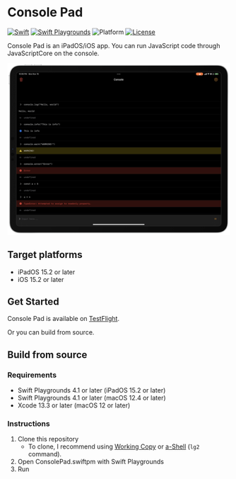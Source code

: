 # Console Pad

[![Swift](https://img.shields.io/badge/Swift-5.6-orange.svg)](https://www.swift.org)
[![Swift Playgrounds](https://img.shields.io/badge/Swift%20Playgrounds-4.1-orange.svg)](https://itunes.apple.com/jp/app/swift-playgrounds/id908519492)
![Platform](https://img.shields.io/badge/platform-ipados%20%7C%20ios-lightgrey.svg)
[![License](https://img.shields.io/github/license/kkk669/ConsolePad.swiftpm.svg)](LICENSE.txt)

Console Pad is an iPadOS/iOS app. You can run JavaScript code through JavaScriptCore on the console.

<img src="./screenshot.png" alt="screenshot" width="640">

## Target platforms

- iPadOS 15.2 or later
- iOS 15.2 or later

## Get Started

Console Pad is available on [TestFlight](https://testflight.apple.com/join/ZJulplz9).

Or you can build from source.

## Build from source

### Requirements

- Swift Playgrounds 4.1 or later (iPadOS 15.2 or later)
- Swift Playgrounds 4.1 or later (macOS 12.4 or later)
- Xcode 13.3 or later (macOS 12 or later)

### Instructions

1. Clone this repository
    - To clone, I recommend using [Working Copy](https://workingcopyapp.com) or [a-Shell](https://holzschu.github.io/a-Shell_iOS/) (`lg2` command).
2. Open ConsolePad.swiftpm with Swift Playgrounds
3. Run
